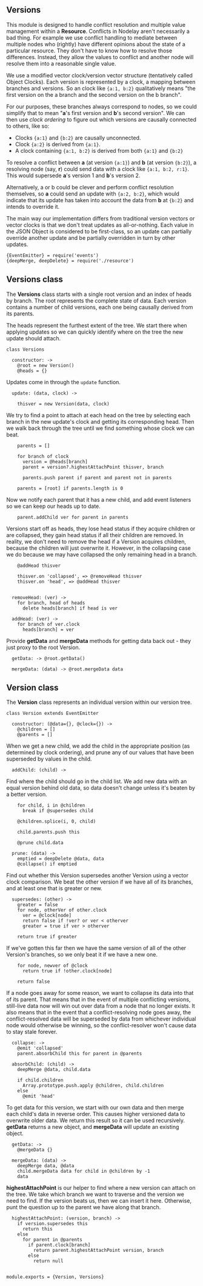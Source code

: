 Versions
--------

This module is designed to handle conflict resolution and multiple value
management within a **Resource**. Conflicts in Nodelay aren't necessarily a bad
thing. For example we use conflict handling to mediate between multiple nodes
who (rightly) have different opinions about the state of a particular resource.
They don't have to know how to resolve those differences. Instead, they allow
the values to conflict and another node will resolve them into a reasonable
single value.

We use a modified vector clock/version vector structure (tentatively called
Object Clocks). Each version is represented by a clock, a mapping between
branches and versions. So an clock like `{a:1, b:2}` qualitatively means "the
first version on the a branch and the second version on the b branch".

For our purposes, these branches always correspond to nodes, so we could
simplify that to mean "**a**'s first version and **b**'s second version". We can
then use *clock ordering* to figure out which versions are causally connected to
others, like so:

* Clocks `{a:1}` and `{b:2}` are causally unconnected.
* Clock `{a:2}` is derived from `{a:1}`.
* A clock containing `{a:1, b:2}` is derived from both `{a:1}` and `{b:2}`

To resolve a conflict between **a** (at version `{a:1}`) and **b** (at version
`{b:2}`), a resolving node (say, **r**) could send data with a clock like `{a:1,
b:2, r:1}`. This would supersede **a**'s version 1 and **b**'s version 2.

Alternatively, a or b could be clever and perform conflict resolution
themselves, so **a** could send an update with `{a:2, b:2}`, which would
indicate that its update has taken into account the data from **b** at `{b:2}`
and intends to override it.

The main way our implementation differs from traditional version vectors or
vector clocks is that we don't treat updates as all-or-nothing. Each value in
the JSON Object is considered to be first-class, so an update can partially
override another update and be partially overridden in turn by other updates.

    {EventEmitter} = require('events')
    {deepMerge, deepDelete} = require('./resource')

Versions class
--------------
The **Versions** class starts with a single root version and an index of heads by
branch. The root represents the complete state of data. Each version contains a
number of child versions, each one being causally derived from its parents.

The heads represent the furthest extent of the tree. We start there when
applying updates so we can quickly identify where on the tree the new update
should attach.


    class Versions

      constructor: ->
        @root = new Version()
        @heads = {}

Updates come in through the `update` function.

      update: (data, clock) ->

        thisver = new Version(data, clock)

We try to find a point to attach at each head on the tree by selecting each
branch in the new update's clock and getting its corresponding head. Then we
walk back through the tree until we find something whose clock we can beat.

        parents = []

        for branch of clock
          version = @heads[branch]
          parent = version?.highestAttachPoint thisver, branch

          parents.push parent if parent and parent not in parents

        parents = [root] if parents.length is 0

Now we notify each parent that it has a new child, and add event listeners so we
can keep our heads up to date.

        parent.addChild ver for parent in parents

Versions start off as heads, they lose head status if they acquire children or
are collapsed, they gain head status if all their children are removed. In
reality, we don't need to remove the head if a Version acquires children,
because the children will just overwrite it. However, in the collapsing case
we do because we may have collapsed the only remaining head in a branch.

        @addHead thisver

        thisver.on 'collapsed', => @removeHead thisver
        thisver.on 'head', => @addHead thisver


      removeHead: (ver) ->
        for branch, head of heads
          delete heads[branch] if head is ver

      addHead: (ver) ->
        for branch of ver.clock
          heads[branch] = ver

Provide **getData** and **mergeData** methods for getting data back out - they
just proxy to the root Version.

      getData: -> @root.getData()

      mergeData: (data) -> @root.mergeData data


Version class
-------------

The **Version** class represents an individual version within our version tree.

    class Version extends EventEmitter

      constructor: (@data={}, @clock={}) ->
        @children = []
        @parents = []

When we get a new child, we add the child in the appropriate position (as
determined by clock ordering), and prune any of our values that have been
superseded by values in the child.

      addChild: (child) ->

Find where the child should go in the child list. We add new data with an equal
version behind old data, so data doesn't change unless it's beaten by a better
version.

        for child, i in @children
          break if @supersedes child

        @children.splice(i, 0, child)

        child.parents.push this

        @prune child.data

      prune: (data) ->
        emptied = deepDelete @data, data
        @collapse() if emptied

Find out whether this Version supersedes another Version using a vector clock
comparison. We beat the other version if we have all of its branches, and at
least one that is greater or new.

      supersedes: (other) ->
        greater = false
        for node, otherVer of other.clock
          ver = @clock[node]
          return false if !ver? or ver < otherver
          greater = true if ver > otherver

        return true if greater

If we've gotten this far then we have the same version of all of the other
Version's branches, so we only beat it if we have a new one.

        for node, newver of @clock
          return true if !other.clock[node]

        return false


If a node goes away for some reason, we want to collapse its data into that of
its parent. That means that in the event of multiple conflicting versions,
still-live data now will win out over data from a node that no longer exists. It
also means that in the event that a conflict-resolving node goes away, the
conflict-resolved data will be superseded by data from whichever individual node
would otherwise be winning, so the conflict-resolver won't cause data to stay
stale forever.

      collapse: ->
        @emit 'collapsed'
        parent.absorbChild this for parent in @parents

      absorbChild: (child) ->
        deepMerge @data, child.data

        if child.children
          Array.prototype.push.apply @children, child.children
        else
          @emit 'head'

To get data for this version, we start with our own data and then merge each
child's data in reverse order. This causes higher versioned data to overwrite
older data. We return this result so it can be used recursively. **getData**
returns a new object, and **mergeData** will update an existing object.

      getData: ->
        @mergeData {}

      mergeData: (data) ->
        deepMerge data, @data
        child.mergeData data for child in @children by -1
        data

**highestAttachPoint** is our helper to find where a new version can attach on the tree. We take
which branch we want to traverse and the version we need to find. If the version
beats us, then we can insert it here. Otherwise, punt the question up to the
parent we have along that branch.

      highestAttachPoint: (version, branch) ->
        if version.supersedes this
          return this
        else
          for parent in @parents
            if parent.clock[branch]
              return parent.highestAttachPoint version, branch
            else
              return null


    module.exports = {Version, Versions}

